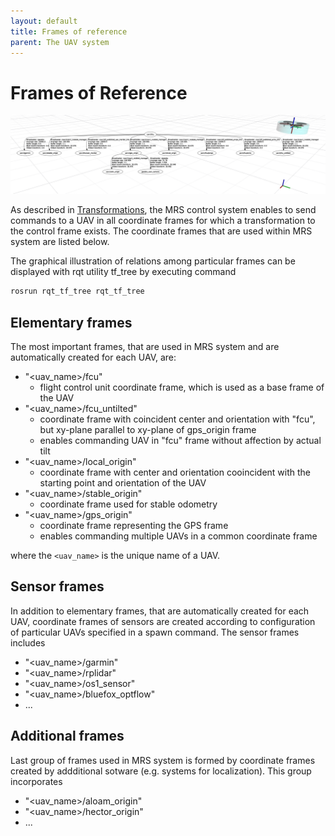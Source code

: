 ```yaml
---
layout: default
title: Frames of reference
parent: The UAV system
---
```


# Frames of Reference

![](fig/tf_rviz.png)

As described in [Transformations](transformations.md), the MRS control system enables to send commands to a UAV in all coordinate frames for which a transformation to the control frame exists. The coordinate frames that are used within MRS system are listed below. 

The graphical illustration of relations among particular frames can be displayed with rqt utility tf_tree by executing command 
```bash
rosrun rqt_tf_tree rqt_tf_tree
```

## Elementary frames

The most important frames, that are used in MRS system and are automatically created for each UAV, are:

* "<uav_name>/fcu"
  * flight control unit coordinate frame, which is used as a base frame of the UAV 
* "<uav_name>/fcu_untilted"
  * coordinate frame with coincident center and orientation with "fcu", but xy-plane parallel to xy-plane of gps_origin frame 
  * enables commanding UAV in "fcu" frame without affection by actual tilt
* "<uav_name>/local_origin"
  * coordinate frame with center and orientation cooincident with the starting point and orientation of the UAV 
* "<uav_name>/stable_origin"
  * coordinate frame used for stable odometry
* "<uav_name>/gps_origin"
  * coordinate frame representing the GPS frame
  * enables commanding multiple UAVs in a common coordinate frame

where the `<uav_name>` is the unique name of a UAV.

## Sensor frames

In addition to elementary frames, that are automatically created for each UAV, coordinate frames of sensors are created according to configuration of particular UAVs specified in a spawn command. The sensor frames includes

* "<uav_name>/garmin"
* "<uav_name>/rplidar"
* "<uav_name>/os1_sensor"
* "<uav_name>/bluefox_optflow"
* ...

## Additional frames

Last group of frames used in MRS system is formed by coordinate frames created by addditional sotware (e.g. systems for localization). This group incorporates 

* "<uav_name>/aloam_origin"
* "<uav_name>/hector_origin"
* ...

